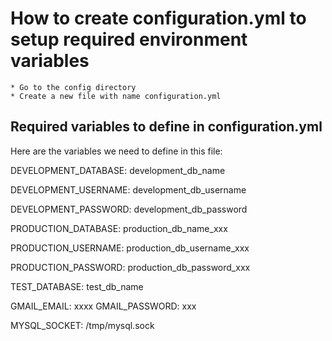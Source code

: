 # How to create configuration.yml to setup required environment variables
	* Go to the config directory
	* Create a new file with name configuration.yml

## Required variables to define in configuration.yml
Here are the variables we need to define in this file:

DEVELOPMENT_DATABASE: development_db_name

DEVELOPMENT_USERNAME: development_db_username

DEVELOPMENT_PASSWORD: development_db_password

PRODUCTION_DATABASE: production_db_name_xxx

PRODUCTION_USERNAME: production_db_username_xxx

PRODUCTION_PASSWORD: production_db_password_xxx

TEST_DATABASE: test_db_name


GMAIL_EMAIL: xxxx
GMAIL_PASSWORD: xxx

MYSQL_SOCKET: /tmp/mysql.sock

